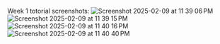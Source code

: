 Week 1 totorial screenshots:
![Screenshot 2025-02-09 at 11 39 06 PM](https://github.com/user-attachments/assets/4d8e629a-a4f2-4824-aed5-3f9bcda7e91c)
![Screenshot 2025-02-09 at 11 39 15 PM](https://github.com/user-attachments/assets/5eca2f7a-6b09-4b9a-ba04-22b0bdcd8329)
![Screenshot 2025-02-09 at 11 40 16 PM](https://github.com/user-attachments/assets/827c1400-dbc3-478d-a316-287b1283c7d1)
![Screenshot 2025-02-09 at 11 40 40 PM](https://github.com/user-attachments/assets/d25e0687-15ec-4121-8c32-c98b6b90ec01)
